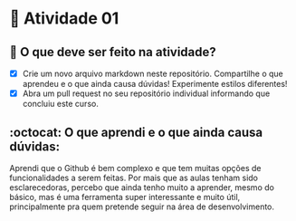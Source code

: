 
# :wave: Atividade 01

## 📝 O que deve ser feito na atividade?

- [X] Crie um novo arquivo markdown neste repositório. Compartilhe o que aprendeu e o que ainda causa dúvidas! Experimente estilos diferentes!
- [X] Abra um pull request no seu repositório individual informando que concluiu este curso.

## :octocat: O que aprendi e o que ainda causa dúvidas:

Aprendi que o Github é bem complexo e que tem muitas opções de funcionalidades a serem feitas. Por mais que as aulas tenham sido esclarecedoras, percebo que ainda tenho muito a aprender, mesmo do básico, mas é uma ferramenta super interessante e muito útil, principalmente pra quem pretende seguir na área de desenvolvimento.
